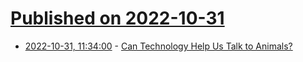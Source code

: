 # [Published on 2022-10-31](index.md)

* [2022-10-31, 11:34:00](https://news.slashdot.org/story/22/10/31/0148233/can-technology-help-us-talk-to-animals?utm_source=rss1.0mainlinkanon&utm_medium=feed) - [Can Technology Help Us Talk to Animals?](https://news.slashdot.org/story/22/10/31/0148233/can-technology-help-us-talk-to-animals?utm_source=rss1.0mainlinkanon&utm_medium=feed)
